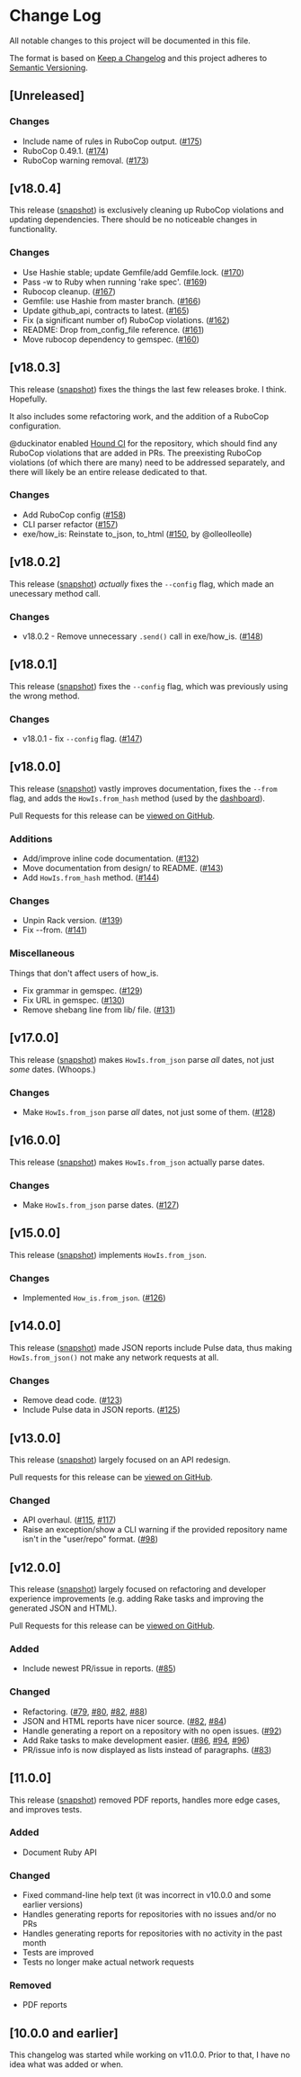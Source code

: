 # Change Log

All notable changes to this project will be documented in this file.

The format is based on [Keep a Changelog](http://keepachangelog.com) and
this project adheres to [Semantic Versioning](http://semver.org).

## [Unreleased]

### Changes

* Include name of rules in RuboCop output. ([#175](https://github.com/how-is/how_is/pull/175))
* RuboCop 0.49.1. ([#174](https://github.com/how-is/how_is/pull/174))
* RuboCop warning removal. ([#173](https://github.com/how-is/how_is/pull/173))

## [v18.0.4]

This release ([snapshot](https://github.com/how-is/how_is/tree/v18.0.4))
is exclusively cleaning up RuboCop violations and updating dependencies.
There should be no noticeable changes in functionality.

### Changes

* Use Hashie stable; update Gemfile/add Gemfile.lock. ([#170](https://github.com/how-is/how_is/pull/170))
* Pass -w to Ruby when running 'rake spec'. ([#169](https://github.com/how-is/how_is/pull/169))
* Rubocop cleanup. ([#167](https://github.com/how-is/how_is/pull/167))
* Gemfile: use Hashie from master branch. ([#166](https://github.com/how-is/how_is/pull/166))
* Update github_api, contracts to latest. ([#165](https://github.com/how-is/how_is/pull/165))
* Fix (a significant number of) RuboCop violations. ([#162](https://github.com/how-is/how_is/pull/162))
* README: Drop from_config_file reference. ([#161](https://github.com/how-is/how_is/pull/161))
* Move rubocop dependency to gemspec. ([#160](https://github.com/how-is/how_is/pull/160))

## [v18.0.3]

This release ([snapshot](https://github.com/how-is/how_is/tree/v18.0.3))
fixes the things the last few releases broke. I think. Hopefully.

It also includes some refactoring work, and the addition of a RuboCop
configuration.

@duckinator enabled [Hound CI](https://houndci.com) for the repository, which
should find any RuboCop violations that are added in PRs. The preexisting
RuboCop violations (of which there are many) need to be addressed separately,
and there will likely be an entire release dedicated to that.

### Changes

* Add RuboCop config ([#158](https://github.com/how-is/how_is/pull/158))
* CLI parser refactor ([#157](https://github.com/how-is/how_is/pull/157))
* exe/how_is: Reinstate to_json, to_html ([#150](https://github.com/how-is/how_is/pull/150), by @olleolleolle)

## [v18.0.2]

This release ([snapshot](https://github.com/how-is/how_is/tree/v18.0.2))
_actually_ fixes the `--config` flag, which made an unecessary method
call.

### Changes

* v18.0.2 - Remove unnecessary `.send()` call in exe/how_is.
  ([#148](https://github.com/how-is/how_is/pull/148))

## [v18.0.1]

This release ([snapshot](https://github.com/how-is/how_is/tree/v18.0.1))
fixes the `--config` flag, which was previously using the wrong method.

### Changes

* v18.0.1 - fix `--config` flag.
  ([#147](https://github.com/how-is/how_is/pull/147))

## [v18.0.0]

This release ([snapshot](https://github.com/how-is/how_is/tree/v18.0.0))
vastly improves documentation, fixes the `--from` flag, and adds the
`HowIs.from_hash` method (used by the
[dashboard](https://github.com/how-is/dashboard)).

Pull Requests for this release can be [viewed on
GitHub](https://github.com/how-is/how_is/pulls?utf8=&q=is%3Apr%20created%3A2017-02-10..2017-03-03).

### Additions

* Add/improve inline code documentation.
  ([#132](https://github.com/how-is/how_is/pull/132))
* Move documentation from design/ to README.
  ([#143](https://github.com/how-is/how_is/pull/143))
* Add `HowIs.from_hash` method.
  ([#144](https://github.com/how-is/how_is/pull/144))

### Changes

* Unpin Rack version. ([#139](https://github.com/how-is/how_is/pull/139))
* Fix --from. ([#141](https://github.com/how-is/how_is/pull/141))

### Miscellaneous

Things that don't affect users of how\_is.

* Fix grammar in gemspec.
  ([#129](https://github.com/how-is/how_is/pull/129))
* Fix URL in gemspec. ([#130](https://github.com/how-is/how_is/pull/130))
* Remove shebang line from lib/ file.
  ([#131](https://github.com/how-is/how_is/pull/131))


## [v17.0.0]

This release ([snapshot](https://github.com/how-is/how_is/tree/v17.0.0))
makes `HowIs.from_json` parse _all_ dates, not just _some_ dates.
(Whoops.)

### Changes

* Make `HowIs.from_json` parse _all_ dates, not just some of them.
  ([#128](https://github.com/how-is/how_is/pull/128))

## [v16.0.0]

This release ([snapshot](https://github.com/how-is/how_is/tree/v16.0.0))
makes `HowIs.from_json` actually parse dates.

### Changes

* Make `HowIs.from_json` parse dates.
  ([#127](https://github.com/how-is/how_is/pull/127))

## [v15.0.0]

This release ([snapshot](https://github.com/how-is/how_is/tree/v15.0.0))
implements `HowIs.from_json`.

### Changes

* Implemented `How_is.from_json`.
  ([#126](https://github.com/how-is/how_is/pull/126))

## [v14.0.0]

This release ([snapshot](https://github.com/how-is/how_is/tree/v14.0.0))
made JSON reports include Pulse data, thus making `HowIs.from_json()`
not make any network requests at all.

### Changes

* Remove dead code. ([#123](https://github.com/how-is/how_is/pull/123))
* Include Pulse data in JSON reports.
  ([#125](https://github.com/how-is/how_is/pull/125))

## [v13.0.0]

This release ([snapshot](https://github.com/how-is/how_is/tree/v13.0.0))
largely focused on an API redesign.

Pull requests for this release can be [viewed on
GitHub](https://github.com/how-is/how_is/pulls?utf8=&q=is%3Apr%20created%3A2016-12-12..2017-02-09).

### Changed

* API overhaul. ([#115](https://github.com/how-is/how_is/issues/115), [#117](https://github.com/how-is/how_is/pull/117))
* Raise an exception/show a CLI warning if the provided repository name
  isn't in the "user/repo" format.
  ([#98](https://github.com/how-is/how_is/pull/98))

## [v12.0.0]

This release ([snapshot](https://github.com/how-is/how_is/tree/v12.0.0))
largely focused on refactoring and developer experience improvements
(e.g. adding Rake tasks and improving the generated JSON and HTML).

Pull Requests for this release can be [viewed on
GitHub](https://github.com/how-is/how_is/pulls?utf8=&q=is%3Apr%20created%3A2016-11-11..2016-12-11).

### Added

- Include newest PR/issue in reports.
  ([#85](https://github.com/how-is/how_is/pull/85))

### Changed

- Refactoring. ([#79](https://github.com/how-is/how_is/pull/79), [#80](https://github.com/how-is/how_is/pull/80), [#82](https://github.com/how-is/how_is/pull/82), [#88](https://github.com/how-is/how_is/pull/88))
- JSON and HTML reports have nicer source.
  ([#82](https://github.com/how-is/how_is/pulls/82),
  [#84](https://github.com/how-is/how_is/pulls/84))
- Handle generating a report on a repository with no open issues.
  ([#92](https://github.com/how-is/how_is/pull/92))
- Add Rake tasks to make development easier. ([#86](https://github.com/how-is/how_is/pull/86), [#94](https://github.com/how-is/how_is/pull/94), [#96](https://github.com/how-is/how_is/pull/96))
- PR/issue info is now displayed as lists instead of paragraphs. ([#83](https://github.com/how-is/how_is/pull/83))

## [11.0.0]

This release ([snapshot](https://github.com/how-is/how_is/tree/v11.0.0))
removed PDF reports, handles more edge cases, and improves tests.

### Added

- Document Ruby API

### Changed

- Fixed command-line help text (it was incorrect in v10.0.0 and some earlier versions)
- Handles generating reports for repositories with no issues and/or no PRs
- Handles generating reports for repositories with no activity in the
  past month
- Tests are improved
- Tests no longer make actual network requests

### Removed

- PDF reports

## [10.0.0 and earlier]

This changelog was started while working on v11.0.0.
Prior to that, I have no idea what was added or when.
